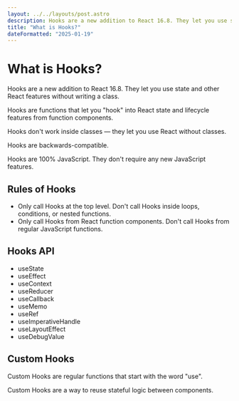 ```yaml
---
layout: ../../layouts/post.astro
description: Hooks are a new addition to React 16.8. They let you use state and other React features without writing a class.
title: "What is Hooks?"
dateFormatted: "2025-01-19"
---
```




# What is Hooks?

Hooks are a new addition to React 16.8. They let you use state and other React features without writing a class.

Hooks are functions that let you "hook" into React state and lifecycle features from function components.

Hooks don't work inside classes — they let you use React without classes.

Hooks are backwards-compatible.

Hooks are 100% JavaScript. They don't require any new JavaScript features.

## Rules of Hooks

- Only call Hooks at the top level. Don't call Hooks inside loops, conditions, or nested functions.
- Only call Hooks from React function components. Don't call Hooks from regular JavaScript functions.

## Hooks API

- useState
- useEffect
- useContext
- useReducer
- useCallback
- useMemo
- useRef
- useImperativeHandle
- useLayoutEffect
- useDebugValue

## Custom Hooks

Custom Hooks are regular functions that start with the word "use".

Custom Hooks are a way to reuse stateful logic between components.




